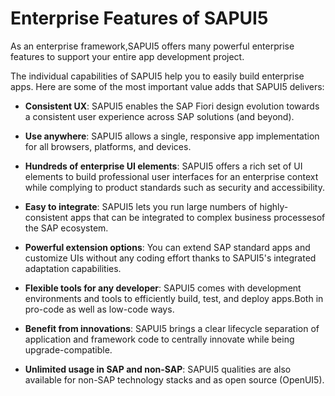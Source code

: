 <!-- loiobf2d55eaa33b44a78ef95e7946d658e8 -->

# Enterprise Features of SAPUI5

As an enterprise framework,SAPUI5 offers many powerful enterprise features to support your entire app development project.

The individual capabilities of SAPUI5 help you to easily build enterprise apps. Here are some of the most important value adds that SAPUI5 delivers:

-   **Consistent UX**: SAPUI5 enables the SAP Fiori design evolution towards a consistent user experience across SAP solutions \(and beyond\).

-   **Use anywhere**: SAPUI5 allows a single, responsive app implementation for all browsers, platforms, and devices.

-   **Hundreds of enterprise UI elements**: SAPUI5 offers a rich set of UI elements to build professional user interfaces for an enterprise context while complying to product standards such as security and accessibility.

-   **Easy to integrate**: SAPUI5 lets you run large numbers of highly-consistent apps that can be integrated to complex business processesof the SAP ecosystem.

-   **Powerful extension options**: You can extend SAP standard apps and customize UIs without any coding effort thanks to SAPUI5's integrated adaptation capabilities.

-   **Flexible tools for any developer**: SAPUI5 comes with development environments and tools to efficiently build, test, and deploy apps.Both in pro-code as well as low-code ways.

-   **Benefit from innovations**: SAPUI5 brings a clear lifecycle separation of application and framework code to centrally innovate while being upgrade-compatible.

-   **Unlimited usage in SAP and non-SAP**: SAPUI5 qualities are also available for non-SAP technology stacks and as open source \(OpenUI5\).


